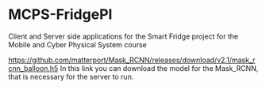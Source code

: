# MCPS-FridgePI
Client and Server side applications for the Smart Fridge project for the Mobile and Cyber Physical System course


https://github.com/matterport/Mask_RCNN/releases/download/v2.1/mask_rcnn_balloon.h5
In this link you can download the model for the Mask_RCNN, that is necessary for the server to run.
